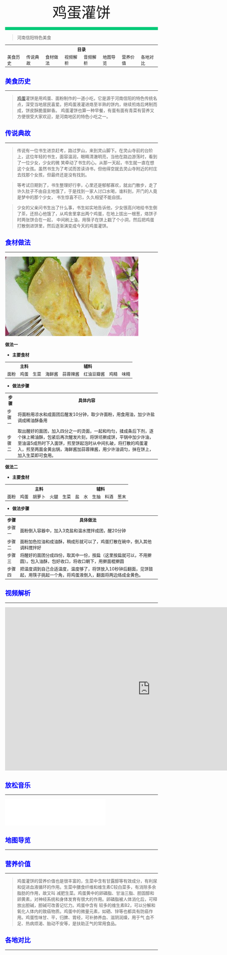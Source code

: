 <div align="center">
    <font face="黑体" size="8">鸡蛋灌饼</font>
</div></br>
<div style="background-color: #00CA79;height: 10px"></div>

>河南信阳特色美食

<table style="border:none;">
    <tr>
        <th colspan="8"style="border:none;width: 850px">
            目录
        </th>
    </tr>
    <tr style="width: 500px; border:none;">
        <td style="border:none">
        美食历史
        </td>
        <td style="border:none">
        传说典故
        </td>
        <td style="border:none">
        食材做法
        </td>
        <td style="border:none">
        视频解析
        </td>
        <td style="border:none">
        音频解析
        </td>
        <td style="border:none">
        地图导览
        </td>
        <td style="border:none">
        营养价值
        </td>
        <td style="border:none">
        各地对比
        </td>
    </tr>
</table>

## <font color="blue">美食历史</font>

---

>[鸡蛋](../../laravel/base/materials/鸡蛋.md)灌饼是用鸡蛋、面粉制作的一道小吃，它是源于河南信阳的特色传统名点，深受当地居民喜爱。把鸡蛋液灌进烙至半熟的饼内，继续煎烙后烤制而成，饼皮酥脆蛋鲜香。
鸡蛋灌饼也算一种早餐，有蛋有面有青菜有营养又方便很受大家欢迎，是河南地区的特色小吃之一。

## <font color="blue">传说典故</font>

---

  >传说有一位书生进京赶考，路过罗山，来到灵山脚下。在灵山寺前的台阶上，这位年轻的书生，面容温润，眼睛清澈明亮，当他在路边游荡时，看到了一位少女，少女的微
笑牵动了书生的心。从那一天起，书生就一直在想这个女孩。虽然书生为了考试而苦读诗书，但他得空就去灵山寺附近的村庄去找那个女孩，但最终还是没有找到。
  
  >等考试日期到了，书生整理好行李，心里还是郁郁寡欢，就出门散步，走了许久肚子不由自主地饿了，于是找到一家人讨口水喝，谁料到，开门的人竟是梦中的那个少女，
书生惊喜不已，久久相望不能自拔。
  
  >少女的父亲问书生出了什么事，书生如实地告诉他，少女很高兴地给书生倒了茶，还担心他饿了，从鸡舍里拿出两个鸡蛋，在地上拔出一根葱，烙饼子时两张饼合在一起，
中间刷上油，用筷子在饼上戳了个小洞，然后把鸡蛋打散倒进饼里，然后逐渐演变成今天的鸡蛋灌饼。

## <font color="blue">食材做法</font>

---

![鸡蛋灌饼](../../img/鸡蛋灌饼.png)

**做法一**<br>
  - **主要食材**<br>

<table>
    <tr>
        <th colspan="3">主料</th>
        <th colspan="5">辅料</th>
    </tr>
    <tr>
        <td>面粉</td>
        <td>鸡蛋</td>
        <td>生菜</td>
        <td>海鲜酱</td>
        <td>蒜蓉辣酱</td>
        <td>红油豆瓣酱</td>
        <td>鸡精</td>
        <td>味精</td>
    </tr>
</table>

  - **做法步骤**

<table>
    <tr>
        <th>步骤</th>
        <th>具体内容</th>
    </tr>
    <tr>
        <td>步骤一</td>
        <td>将面粉用凉水和成面团后醒发10分钟，取少许面粉，用食用油，加少许盐调成稀油酥备用</td>
    </tr>
    <tr>
        <td>步骤二</td>
        <td>取出醒好的面团，加入四分之一的烫面，一起和均匀，揉成条后下剂，逐个抹上稀油酥，包紧后再次醒发片刻，将饼坯擀成饼，平锅中加少许油，至油温5成热时下入面饼，煎至饼起泡时从中间扎破，将打散的鸡蛋灌入，煎至两面金黄出锅，海鲜酱加蒜蓉辣酱，用少许油调匀，抹在饼上，加入生菜即可食用。</td>
    </tr>
</table>

**做法二**
 - **主要食材**

<table>
    <tr>
        <th colspan="5">主料</th>
        <th colspan="5">辅料</th>
    </tr>
    <tr>
        <td>面粉</td>
        <td>鸡蛋</td>
        <td>胡萝卜</td>
        <td>火腿</td>
        <td>生菜</td>
        <td>盐</td>
        <td>水</td>
        <td>生抽</td>
        <td>料酒</td>
        <td>葱末</td>
    </tr>
</table>

 - **做法步骤**

<table>
    <tr>
        <th>步骤</th>
        <th>具体做法</th>
    </tr>
    <tr>
        <td>步骤一</td>
        <td>面粉倒入容器中，加入3克盐和温水搅拌成团，醒20分钟</td>
    </tr>
    <tr>
        <td>步骤二</td>
        <td>面粉加色拉油和成油酥，稍成形就可以了，鸡蛋打散在碗中，倒入其他调料搅拌好</td>
    </tr>
    <tr>
        <td>步骤三</td>
        <td>将醒好的面团分成四份，取其中一份，按扁（这里按扁就可以，不用擀圆）。包入油酥，包好收口，将收口朝下，用擀面棍擀圆</td>
    </tr>
    <tr>
        <td>步骤四</td>
        <td>把温度调到自己合适温度，温度够了，将饼放入10秒钟后翻面，见饼鼓起，用筷子挑起一个角，将鸡蛋液倒入，翻面将两边烙成金黄色。</td>
    </tr>
</table>

## <font color="blue">视频解析</font>

---

<iframe width="956" height="538" src="https://www.youtube.com/embed/YVDFbWR_h5A" title="鸡蛋灌饼" frameborder="0" allow="accelerometer; autoplay; clipboard-write; encrypted-media; gyroscope; picture-in-picture; web-share" allowfullscreen></iframe>

## <font color="blue">放松音乐</font>

---

<iframe frameborder="no" border="0" marginwidth="0" marginheight="0" width=330 height=86 src="//music.163.com/outchain/player?type=2&id=1893321422&auto=1&height=66"></iframe>


## <font color="blue">地图导览</font>

---

## <font color="blue">营养价值</font>

---

>鸡蛋灌饼的营养价值也是很丰富的，生菜中含有甘露醇等有效成分，有利尿和促进血液循环的作用。生菜中膳食纤维和维生素C较白菜多，有消除多余脂肪的作用，故又叫
减肥生菜。鸡蛋黄中的卵磷脂、甘油三脂、胆固醇和卵黄素，对神经系统和身体发育有很大的作用。卵磷脂被人体消化后，可释放出胆碱，胆碱可改善记忆力。鸡蛋中含有
较多的维生素B2，可以分解和氧化人体内的致癌物质。鸡蛋中的微量元素，如硒、锌等也都具有防癌作用。鸡蛋性味甘、平，归脾、胃经，可补肺养血、滋阴润燥，用于气
血不足、热病烦渴、胎动不安等，是扶助正气的常用食品。

## <font color="blue">各地对比</font>

---




<br>
<br>
<br>
<br>
<br>